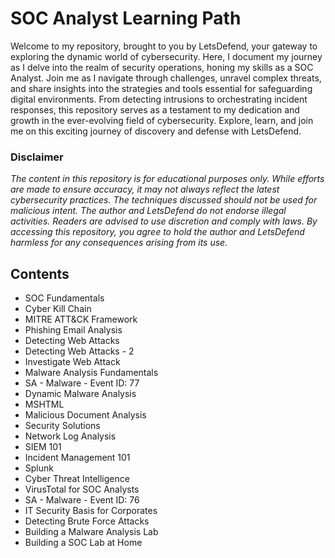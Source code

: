 # SOC Analyst Learning Path

Welcome to my repository, brought to you by LetsDefend, your gateway to exploring the dynamic world of cybersecurity. Here, I document my journey as I delve into the realm of security operations, honing my skills as a SOC Analyst. Join me as I navigate through challenges, unravel complex threats, and share insights into the strategies and tools essential for safeguarding digital environments. From detecting intrusions to orchestrating incident responses, this repository serves as a testament to my dedication and growth in the ever-evolving field of cybersecurity. Explore, learn, and join me on this exciting journey of discovery and defense with LetsDefend.

### Disclaimer

_The content in this repository is for educational purposes only. While efforts are made to ensure accuracy, it may not always reflect the latest cybersecurity practices. The techniques discussed should not be used for malicious intent. The author and LetsDefend do not endorse illegal activities. Readers are advised to use discretion and comply with laws. By accessing this repository, you agree to hold the author and LetsDefend harmless for any consequences arising from its use._

## Contents

- SOC Fundamentals
- Cyber Kill Chain
- MITRE ATT&CK Framework
- Phishing Email Analysis
- Detecting Web Attacks
- Detecting Web Attacks - 2
- Investigate Web Attack
- Malware Analysis Fundamentals
- SA - Malware - Event ID: 77
- Dynamic Malware Analysis
- MSHTML
- Malicious Document Analysis
- Security Solutions
- Network Log Analysis
- SIEM 101
- Incident Management 101
- Splunk
- Cyber Threat Intelligence
- VirusTotal for SOC Analysts
- SA - Malware - Event ID: 76
- IT Security Basis for Corporates
- Detecting Brute Force Attacks
- Building a Malware Analysis Lab
- Building a SOC Lab at Home
